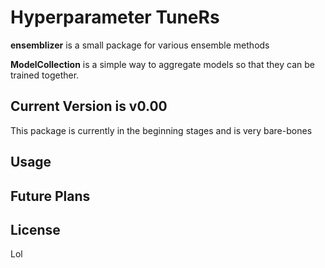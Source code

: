 # Hyperparameter TuneRs

**ensemblizer** is a small package for various ensemble methods

**ModelCollection** is a simple way to aggregate models so that they can be trained together.

## Current Version is v0.00

This package is currently in the beginning stages and is very bare-bones

## Usage



## Future Plans


## License

Lol
